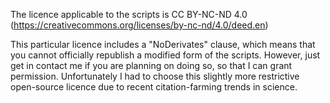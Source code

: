 
The licence applicable to the scripts is CC BY-NC-ND 4.0 (https://creativecommons.org/licenses/by-nc-nd/4.0/deed.en)

This particular licence includes a "NoDerivates" clause, which means that you cannot officially republish a modified form of the scripts. However, just get in contact me if you are planning on doing so, so that I can grant permission. Unfortunately I had to choose this slightly more restrictive open-source licence due to recent citation-farming trends in science.
